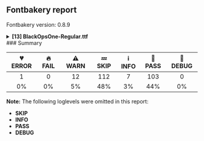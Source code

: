 ## Fontbakery report

Fontbakery version: 0.8.9

<details><summary><b>[13] BlackOpsOne-Regular.ttf</b></summary><div><details><summary>💔 <b>ERROR:</b> Check Google Fonts glyph coverage. (<a href="https://font-bakery.readthedocs.io/en/stable/fontbakery/profiles/googlefonts.html#com.google.fonts/check/glyph_coverage">com.google.fonts/check/glyph_coverage</a>)</summary><div>


* 💔 **ERROR** Failed with IndexError: list index out of range
</div></details><details><summary>⚠ <b>WARN:</b> License URL matches License text on name table? (<a href="https://font-bakery.readthedocs.io/en/stable/fontbakery/profiles/googlefonts.html#com.google.fonts/check/name/license_url">com.google.fonts/check/name/license_url</a>)</summary><div>


* ⚠ **WARN** Please consider using HTTPS URLs at name table entry [plat=3, enc=1, name=14] [code: http-in-license-info]
</div></details><details><summary>⚠ <b>WARN:</b> Glyphs are similiar to Google Fonts version? (<a href="https://font-bakery.readthedocs.io/en/stable/fontbakery/profiles/googlefonts.html#com.google.fonts/check/production_glyphs_similarity">com.google.fonts/check/production_glyphs_similarity</a>)</summary><div>


* ⚠ **WARN** Following glyphs differ greatly from Google Fonts version:
	* uni1E0B
	* Aring
	* Uogonek
	* edotaccent
	* Ibreve
	* braceright
	* Cdotaccent
	* uni1E61
	* uni1E6B
	* Ubreve and 44 more.

Use -F or --full-lists to disable shortening of long lists.
</div></details><details><summary>⚠ <b>WARN:</b> Are there caret positions declared for every ligature? (<a href="https://font-bakery.readthedocs.io/en/stable/fontbakery/profiles/googlefonts.html#com.google.fonts/check/ligature_carets">com.google.fonts/check/ligature_carets</a>)</summary><div>


* ⚠ **WARN** This font lacks caret position values for ligature glyphs on its GDEF table. [code: lacks-caret-pos]
</div></details><details><summary>⚠ <b>WARN:</b> Is there kerning info for non-ligated sequences? (<a href="https://font-bakery.readthedocs.io/en/stable/fontbakery/profiles/googlefonts.html#com.google.fonts/check/kerning_for_non_ligated_sequences">com.google.fonts/check/kerning_for_non_ligated_sequences</a>)</summary><div>


* ⚠ **WARN** GPOS table lacks kerning info for the following non-ligated sequences:

	- f + i 

	- And i + l [code: lacks-kern-info]
</div></details><details><summary>⚠ <b>WARN:</b> Ensure fonts have ScriptLangTags declared on the 'meta' table. (<a href="https://font-bakery.readthedocs.io/en/stable/fontbakery/profiles/googlefonts.html#com.google.fonts/check/meta/script_lang_tags">com.google.fonts/check/meta/script_lang_tags</a>)</summary><div>


* ⚠ **WARN** This font file does not have a 'meta' table. [code: lacks-meta-table]
</div></details><details><summary>⚠ <b>WARN:</b> Check font contains no unreachable glyphs (<a href="https://font-bakery.readthedocs.io/en/stable/fontbakery/profiles/universal.html#com.google.fonts/check/unreachable_glyphs">com.google.fonts/check/unreachable_glyphs</a>)</summary><div>


* ⚠ **WARN** The following glyphs could not be reached by codepoint or substitution rules:

	- f_f 

	- And .null
 [code: unreachable-glyphs]
</div></details><details><summary>⚠ <b>WARN:</b> Check if each glyph has the recommended amount of contours. (<a href="https://font-bakery.readthedocs.io/en/stable/fontbakery/profiles/universal.html#com.google.fonts/check/contour_count">com.google.fonts/check/contour_count</a>)</summary><div>


* ⚠ **WARN** This font has a 'Soft Hyphen' character (codepoint 0x00AD) which is supposed to be zero-width and invisible, and is used to mark a hyphenation possibility within a word in the absence of or overriding dictionary hyphenation. It is mostly an obsolete mechanism now, and the character is only included in fonts for legacy codepage coverage. [code: softhyphen]
* ⚠ **WARN** This check inspects the glyph outlines and detects the total number of contours in each of them. The expected values are infered from the typical ammounts of contours observed in a large collection of reference font families. The divergences listed below may simply indicate a significantly different design on some of your glyphs. On the other hand, some of these may flag actual bugs in the font such as glyphs mapped to an incorrect codepoint. Please consider reviewing the design and codepoint assignment of these to make sure they are correct.

The following glyphs do not have the recommended number of contours:

	- Glyph name: one	Contours detected: 2	Expected: 1

	- Glyph name: two	Contours detected: 3	Expected: 1

	- Glyph name: three	Contours detected: 3	Expected: 1

	- Glyph name: five	Contours detected: 3	Expected: 1

	- Glyph name: six	Contours detected: 3	Expected: 1 or 2

	- Glyph name: seven	Contours detected: 2	Expected: 1

	- Glyph name: eight	Contours detected: 2	Expected: 3

	- Glyph name: nine	Contours detected: 3	Expected: 1 or 2

	- Glyph name: less	Contours detected: 2	Expected: 1

	- Glyph name: greater	Contours detected: 2	Expected: 1 

	- And 614 more.

Use -F or --full-lists to disable shortening of long lists.
 [code: contour-count]
</div></details><details><summary>⚠ <b>WARN:</b> Ensure dotted circle glyph is present and can attach marks. (<a href="https://font-bakery.readthedocs.io/en/stable/fontbakery/profiles/universal.html#com.google.fonts/check/dotted_circle">com.google.fonts/check/dotted_circle</a>)</summary><div>


* ⚠ **WARN** No dotted circle glyph present [code: missing-dotted-circle]
</div></details><details><summary>⚠ <b>WARN:</b> Are there any misaligned on-curve points? (<a href="https://font-bakery.readthedocs.io/en/stable/fontbakery/profiles/<Section: Outline Correctness Checks>.html#com.google.fonts/check/outline_alignment_miss">com.google.fonts/check/outline_alignment_miss</a>)</summary><div>


* ⚠ **WARN** The following glyphs have on-curve points which have potentially incorrect y coordinates:

	* eight (U+0038): X=1168.0,Y=-1.0 (should be at baseline 0?)

	* s (U+0073): X=279.0,Y=1.0 (should be at baseline 0?)

	* w (U+0077): X=737.0,Y=-1.0 (should be at baseline 0?)

	* sacute (U+015B): X=279.0,Y=1.0 (should be at baseline 0?)

	* scircumflex (U+015D): X=279.0,Y=1.0 (should be at baseline 0?)

	* scedilla (U+015F): X=279.0,Y=1.0 (should be at baseline 0?)

	* scaron (U+0161): X=279.0,Y=1.0 (should be at baseline 0?)

	* wcircumflex (U+0175): X=737.0,Y=-1.0 (should be at baseline 0?)

	* uni0219 (U+0219): X=279.0,Y=1.0 (should be at baseline 0?)

	* uni1E4C (U+1E4C): X=572.0,Y=1869.0 (should be at ascender 1871?) 

	* And 23 more.

Use -F or --full-lists to disable shortening of long lists. [code: found-misalignments]
</div></details><details><summary>⚠ <b>WARN:</b> Are any segments inordinately short? (<a href="https://font-bakery.readthedocs.io/en/stable/fontbakery/profiles/<Section: Outline Correctness Checks>.html#com.google.fonts/check/outline_short_segments">com.google.fonts/check/outline_short_segments</a>)</summary><div>


* ⚠ **WARN** The following glyphs have segments which seem very short:

	* ampersand (U+0026) contains a short segment L<<286.0,904.0>--<285.0,905.0>>

	* w (U+0077) contains a short segment L<<737.0,-1.0>--<736.0,0.0>>

	* wcircumflex (U+0175) contains a short segment L<<737.0,-1.0>--<736.0,0.0>>

	* wgrave (U+1E81) contains a short segment L<<737.0,-1.0>--<736.0,0.0>>

	* wacute (U+1E83) contains a short segment L<<737.0,-1.0>--<736.0,0.0>>

	* wdieresis (U+1E85) contains a short segment L<<737.0,-1.0>--<736.0,0.0>>

	* dagger (U+2020) contains a short segment L<<557.0,429.0>--<556.0,429.0>>

	* dagger (U+2020) contains a short segment L<<948.0,431.0>--<950.0,430.0>>

	* colonmonetary (U+20A1) contains a short segment L<<1076.0,1327.0>--<1080.0,1327.0>>

	* colonmonetary (U+20A1) contains a short segment L<<1080.0,0.0>--<1076.0,0.0>>

	* uni20B9 (U+20B9) contains a short segment L<<490.0,298.0>--<486.0,298.0>> 

	* And fl (U+FB02) contains a short segment L<<1455.0,1202.0>--<1453.0,1202.0>> [code: found-short-segments]
</div></details><details><summary>⚠ <b>WARN:</b> Do any segments have colinear vectors? (<a href="https://font-bakery.readthedocs.io/en/stable/fontbakery/profiles/<Section: Outline Correctness Checks>.html#com.google.fonts/check/outline_colinear_vectors">com.google.fonts/check/outline_colinear_vectors</a>)</summary><div>


* ⚠ **WARN** The following glyphs have colinear vectors:

	* ampersand (U+0026): L<<1066.0,0.0>--<286.0,904.0>> -> L<<286.0,904.0>--<285.0,905.0>> 

	* And uni20B9 (U+20B9): L<<490.0,298.0>--<486.0,298.0>> -> L<<486.0,298.0>--<320.0,298.0>> [code: found-colinear-vectors]
</div></details><details><summary>⚠ <b>WARN:</b> Do outlines contain any semi-vertical or semi-horizontal lines? (<a href="https://font-bakery.readthedocs.io/en/stable/fontbakery/profiles/<Section: Outline Correctness Checks>.html#com.google.fonts/check/outline_semi_vertical">com.google.fonts/check/outline_semi_vertical</a>)</summary><div>


* ⚠ **WARN** The following glyphs have semi-vertical/semi-horizontal lines:

	* IJ (U+0132): L<<117.0,0.0>--<119.0,265.0>>

	* Oslash (U+00D8): L<<715.0,264.0>--<927.0,265.0>>

	* Oslashacute (U+01FE): L<<715.0,264.0>--<927.0,265.0>>

	* at (U+0040): L<<1043.0,178.0>--<1359.0,177.0>>

	* colonmonetary (U+20A1): L<<1076.0,0.0>--<1077.0,-179.0>>

	* colonmonetary (U+20A1): L<<777.0,0.0>--<778.0,-179.0>>

	* eight (U+0038): L<<1168.0,-1.0>--<808.0,0.0>>

	* eth (U+00F0): L<<1245.0,966.0>--<1248.0,265.0>>

	* lira (U+20A4): L<<230.0,265.0>--<407.0,264.0>>

	* lira (U+20A4): L<<917.0,265.0>--<1513.0,264.0>> 

	* And 19 more.

Use -F or --full-lists to disable shortening of long lists. [code: found-semi-vertical]
</div></details><br></div></details>
### Summary

| 💔 ERROR | 🔥 FAIL | ⚠ WARN | 💤 SKIP | ℹ INFO | 🍞 PASS | 🔎 DEBUG |
|:-----:|:----:|:----:|:----:|:----:|:----:|:----:|
| 1 | 0 | 12 | 112 | 7 | 103 | 0 |
| 0% | 0% | 5% | 48% | 3% | 44% | 0% |

**Note:** The following loglevels were omitted in this report:
* **SKIP**
* **INFO**
* **PASS**
* **DEBUG**
